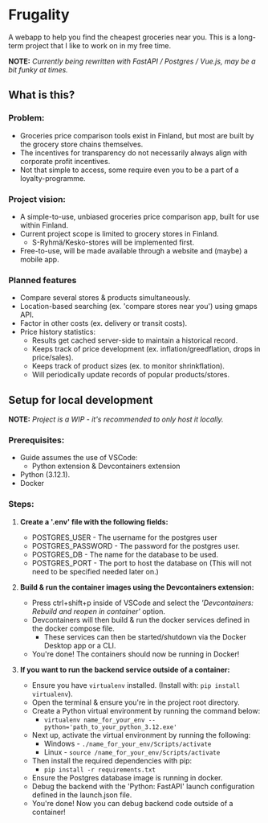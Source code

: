 # Frugality

A webapp to help you find the cheapest groceries near you.
This is a long-term project that I like to work on in my free time.

**NOTE:** *Currently being rewritten with FastAPI / Postgres / Vue.js, may be a bit funky at times.*

## What is this?
### Problem:
- Groceries price comparison tools exist in Finland, but most are built by the grocery store chains themselves.
- The incentives for transparency do not necessarily always align with corporate profit incentives.
- Not that simple to access, some require even you to be a part of a loyalty-programme.

### Project vision:
- A simple-to-use, unbiased groceries price comparison app, built for use within Finland.
- Current project scope is limited to grocery stores in Finland.
    - S-Ryhmä/Kesko-stores will be implemented first.
- Free-to-use, will be made available through a website and (maybe) a mobile app.

### Planned features
- Compare several stores & products simultaneously.
- Location-based searching (ex. 'compare stores near you') using gmaps API.
- Factor in other costs (ex. delivery or transit costs).
- Price history statistics:
    - Results get cached server-side to maintain a historical record.
    - Keeps track of price development (ex. inflation/greedflation, drops in price/sales).
    - Keeps track of product sizes (ex. to monitor shrinkflation).
    - Will periodically update records of popular products/stores.

## Setup for local development
**NOTE:** *Project is a WIP - it's recommended to only host it locally.*

### Prerequisites:
- Guide assumes the use of VSCode:
    - Python extension & Devcontainers extension
- Python (3.12.1).
- Docker

### Steps:
1. **Create a '.env' file with the following fields:**
    - POSTGRES_USER - The username for the postgres user
    - POSTGRES_PASSWORD - The password for the postgres user.
    - POSTGRES_DB - The name for the database to be used.
    - POSTGRES_PORT - The port to host the database on (This will not need to be specified needed later on.)

2. **Build & run the container images using the Devcontainers extension:**
    - Press ctrl+shift+p inside of VSCode and select the *'Devcontainers: Rebuild and reopen in container'* option.
    - Devcontainers will then build & run the docker services defined in the docker compose file.
        - These services can then be started/shutdown via the Docker Desktop app or a CLI.
    - You're done! The containers should now be running in Docker!

3. **If you want to run the backend service outside of a container:**
    - Ensure you have `virtualenv` installed. (Install with: `pip install virtualenv`).
    - Open the terminal & ensure you're in the project root directory.
    - Create a Python virtual environment by running the command below:
        - `virtualenv name_for_your_env --python='path_to_your_python_3.12.exe'`
    - Next up, activate the virtual environment by running the following:
        - Windows - `./name_for_your_env/Scripts/activate`
        - Linux - `source /name_for_your_env/Scripts/activate`
    - Then install the required dependencies with pip:
        - `pip install -r requirements.txt`
    - Ensure the Postgres database image is running in docker.
    - Debug the backend with the 'Python: FastAPI' launch configuration defined in the launch.json file.
    - You're done! Now you can debug backend code outside of a container!